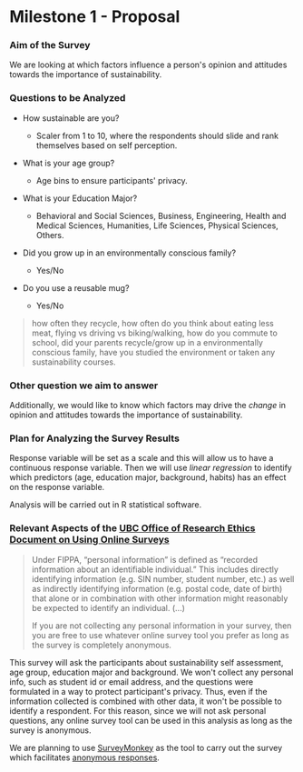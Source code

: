 # Milestone 1 - Proposal

### Aim of the Survey

We are looking at which factors influence a person's opinion and attitudes towards the importance of sustainability.

### Questions to be Analyzed

* How sustainable are you?

  - Scaler from 1 to 10, where the respondents should slide and rank themselves based on self perception.

* What is your age group?

  - Age bins to ensure participants' privacy.

* What is your Education Major?

  - Behavioral and Social Sciences, Business, Engineering, Health and Medical Sciences, Humanities, Life Sciences, Physical Sciences, Others.

* Did you grow up in an environmentally conscious family?

  - Yes/No

* Do you use a reusable mug?
  -  Yes/No


 > how often they recycle, how often do you think about eating less meat, flying vs driving vs biking/walking, how do you commute to school, did your parents recycle/grow up in a environmentally conscious family, have you studied the environment or taken any sustainability courses.

 ### Other question we aim to answer

 Additionally, we would like to know which factors may drive the *change* in opinion and attitudes towards the importance of sustainability.

 ### Plan for Analyzing the Survey Results

 Response variable will be set as a scale and this will allow us to have a continuous response variable. Then we will use *linear regression* to identify which  predictors (age, education major, background, habits) has an effect on the response variable.

 Analysis will be carried out in R statistical software.

### Relevant Aspects of the [UBC Office of Research Ethics Document on Using Online Surveys](https://ethics.research.ubc.ca/sites/ore.ubc.ca/files/documents/Online_Survey-GN.pdf)

> Under FIPPA, “personal information” is defined as “recorded information about an identifiable individual.” This includes directly identifying information (e.g. SIN number, student number, etc.) as well as indirectly identifying information (e.g. postal code, date of birth) that alone or in combination with other information might reasonably be expected to identify an individual. (...)
>
> If you are not collecting any personal information in your survey, then you are free to use whatever online survey tool you prefer as long as the survey is completely anonymous.

This survey will ask the participants about sustainability self assessment, age group, education major and background. We won't collect any personal info, such as student id or email address, and the questions were formulated in a way to protect participant's privacy. Thus, even if the information collected is combined with other data, it won't be possible to identify a respondent. For this reason, since we will not ask personal questions, any online survey tool can be used in this analysis as long as the survey is anonymous.

We are planning to use [SurveyMonkey](www.surveymonkey.com) as the tool to carry out the survey which facilitates [anonymous responses](https://help.surveymonkey.com/articles/en_US/kb/How-do-I-make-surveys-anonymous).

